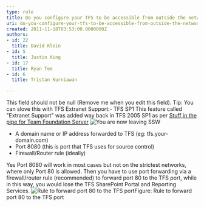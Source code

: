 ```yaml
---
type: rule
title: Do you configure your TFS to be accessible from outside the network?
uri: do-you-configure-your-tfs-to-be-accessible-from-outside-the-network
created: 2011-11-18T03:53:00.0000000Z
authors:
- id: 22
  title: David Klein
- id: 5
  title: Justin King
- id: 17
  title: Ryan Tee
- id: 6
  title: Tristan Kurniawan

---
```


 This field should not be null (Remove me when you edit this field). 
Tip: You can slove this with TFS Extranet Support:- TFS SP1 
This feature called "Extranet Support" was added way back in TFS 2005 SP1 as per [Stuff in the pipe for Team Foundation Server](http&#58;//www.ssw.com.au/ssw/Redirect/StandardsRules/MSDNBlog.htm) ![](http&#58;//www.ssw.com.au/ssw/images/external.gif "You are now leaving SSW")
- A domain name or IP address forwarded to TFS (eg: tfs.your-domain.com)
- Port 8080 (this is port that TFS uses for source control)
- Firewall/Router rule (ideally)


Yes Port 8080 will work in most cases but not on the strictest networks, where only Port 80 is allowed. 
Then you have to use port forwarding via a firewall/router rule (recommended) to forward port 80 to the TFS port, while in this way, you would lose the TFS SharePoint Portal and Reporting Services.
![Rule to forward port 80 to the TFS port](/TFS/RulesToBetterVersionControlwithTFS(AKASourceControl)/PublishingImages/tfs-firewall-rule-80.gif)Figure: Rule to forward port 80 to the TFS port 
